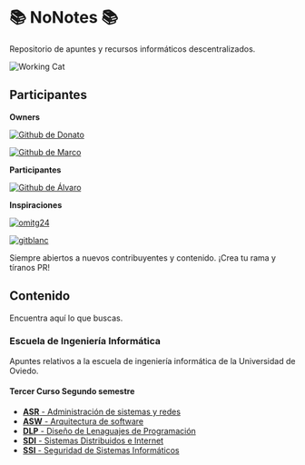 # 📚 NoNotes 📚

Repositorio de apuntes y recursos informáticos descentralizados.

![Working Cat](https://media4.giphy.com/media/H1dxi6xdh4NGQCZSvz/giphy.gif)

## Participantes

**Owners**

<a href="https://github.com/dononitram"><img alt="Github de Donato" src="https://img.shields.io/badge/Donato-dononitram-default?logo=github"></a>

<a href="https://github.com/marco-qg"><img alt="Github de Marco" src="https://img.shields.io/badge/Marco-marco--qg-default?logo=github"></a>

**Participantes**

<a href="https://github.com/algafer"><img alt="Github de Álvaro" src="https://img.shields.io/badge/Álvaro-algafer-red?logo=github"></a>

**Inspiraciones**

<a href="https://github.com/Omitg24"><img src="https://img.shields.io/static/v1?label=Omar&amp;message=omitg24&amp;color=blue&amp;logo=github" alt="omitg24"></a>

<a href="https://github.com/gitblanc"><img src="https://img.shields.io/static/v1?label=Eduardo&amp;message=gitblanc&amp;color=blue&amp;logo=github" alt="gitblanc"></a>


Siempre abiertos a nuevos contribuyentes y contenido.
¡Crea  tu rama y tíranos PR!

## Contenido

Encuentra aquí lo que buscas.

### Escuela de Ingeniería Informática

Apuntes relativos a la escuela de ingeniería informática de la Universidad de Oviedo.

#### Tercer Curso Segundo semestre

- [**ASR** - Administración de sistemas y redes](./EII/3.2/ASR)
- [**ASW** - Arquitectura de software](./EII/3.2/ASW)
- [**DLP** - Diseño de Lenaguajes de Programación](./EII/3.2/DLP)
- [**SDI** - Sistemas Distribuidos e Internet](./EII/3.2/SDI)
- [**SSI** - Seguridad de Sistemas Informáticos](./EII/3.2/SSI)